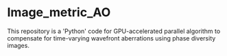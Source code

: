 # Image_metric_AO
This repository is a 'Python' code for GPU-accelerated parallel algorithm to compensate for time-varying wavefront aberrations using phase diversity images.
